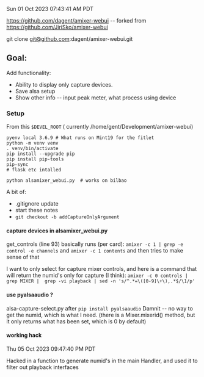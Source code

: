 
Sun 01 Oct 2023 07:43:41 AM PDT

https://github.com/dagent/amixer-webui -- forked from https://github.com/JiriSko/amixer-webui

git clone git@github.com:dagent/amixer-webui.git

## Goal:
Add functionality:

* Ability to display only capture devices.
* Save alsa setup
* Show other info -- input peak meter, what process using device

### Setup

From this `$DEVEL_ROOT` ( currently /home/gent/Development/amixer-webui)
```
pyenv local 3.6.9 # What runs on Mint19 for the fitlet
python -m venv venv
. venv/bin/activate
pip install --upgrade pip
pip install pip-tools
pip-sync
# flask etc intalled

python alsamixer_webui.py  # works on bilbao

```
A bit of:
* .gitignore update
* start these notes
* `git checkout -b addCaptureOnlyArgument`

#### capture devices in alsamixer_webui.py

get_controls (line 93) basically runs (per card):
`amixer -c 1 | grep -e control -e channels`
and
`amixer -c 1 contents`
and then tries to make sense of that

I want to only select for capture mixer controls, and here is a command that will return the numid's only for capture (I think):
`amixer -c 0 controls | grep MIXER |  grep -vi playback | sed -n 's/^.*=\([0-9]\+\),.*$/\1/p'`

#### use pyalsaaudio ?

alsa-capture-select.py after `pip install pyalsaaudio`
Damnit -- no way to get the numid, which is what I need.  (there is a
Mixer.mixerid() method, but it only returns what has been set, which is
0 by default)

#### working hack
Thu 05 Oct 2023 09:47:40 PM PDT

Hacked in a function to generate numid's in the main Handler, and used it to filter out playback interfaces